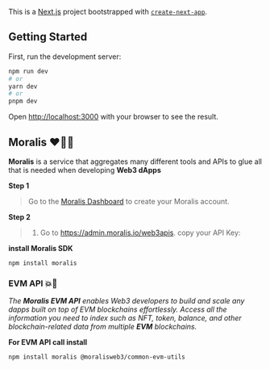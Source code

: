 This is a [Next.js](https://nextjs.org/) project bootstrapped with [`create-next-app`](https://github.com/vercel/next.js/tree/canary/packages/create-next-app).

## Getting Started

First, run the development server:

```bash
npm run dev
# or
yarn dev
# or
pnpm dev
```

Open [http://localhost:3000](http://localhost:3000) with your browser to see the result.

## Moralis ❤️‍🔥👹

**Moralis** is a service that aggregates many different tools and APIs to glue all that is needed when developing **Web3 dApps**

**Step 1**

> Go to the [Moralis Dashboard](https://admin.moralis.io/login) to create your Moralis account.

**Step 2**

> 1. Go to https://admin.moralis.io/web3apis.
> copy your API Key:

**install Moralis SDK**
```shell
npm install moralis
```

### EVM API  💥🚀

*The **Moralis EVM API** enables Web3 developers to build and scale any dapps built on top of EVM blockchains effortlessly. Access all the information you need to index such as NFT, token, balance, and other blockchain-related data from multiple **EVM** blockchains.*

**For EVM API call install**

```shell
npm install moralis @moralisweb3/common-evm-utils
```

